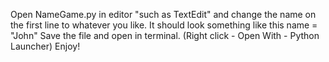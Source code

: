 Open NameGame.py in editor "such as TextEdit" and change the name on the first line to whatever you like.
It should look something like this
name = "John"
Save the file and open in terminal. (Right click - Open With - Python Launcher)
Enjoy!
